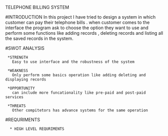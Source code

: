 TELEPHONE BILLING SYSTEM 


 #INTRODUCTION 
    In this project I have tried to design a system in which customer can pay their telephone bills .
    when customer comes to the interface the program ask to choose the option they want to use
    and perform some functions like adding records , deleting records and listing all the saved records in the system.
    
    
 #SWOT ANALYSIS
   
     *STRENGTH
       Easy to use interface and the robustness of the system
     
     *WEAKNESS
       Only perform some basics operation like adding deleting and displaying records
       
     *OPPORTUNITY
       can include more funcationality like pre-paid and post-paid services
       
     *THREATS
       Other compitetors has advance systems for the same operation
       
       
 #REQURIMENTS
    
      * HIGH LEVEL REQURIMENTS
        
         
  
